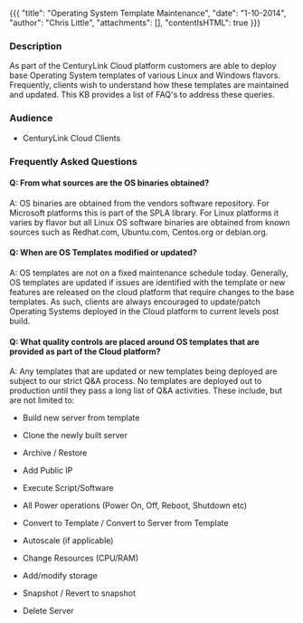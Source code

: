 {{{
  "title": "Operating System Template Maintenance",
  "date": "1-10-2014",
  "author": "Chris Little",
  "attachments": [],
  "contentIsHTML": true
}}}

<h3>Description </h3>
<p>As part of the CenturyLink Cloud platform customers are able to deploy base Operating System templates of various Linux and Windows flavors. Frequently, clients wish to understand how these templates are maintained and updated. This KB provides a list of FAQ's to address these queries.</p>
<h3>Audience</h3>
<ul>
  <li>CenturyLink Cloud Clients</li>
</ul>
<h3>Frequently Asked Questions</h3>
<h4>Q: From what sources are the OS binaries obtained?</h4>
<p>A: OS binaries are obtained from the vendors software repository. For Microsoft platforms this is part of the SPLA library. For Linux platforms it varies by flavor but all Linux OS software binaries are obtained from known sources such as Redhat.com, Ubuntu.com, Centos.org or debian.org.
</p>
<h4> Q: When are OS Templates modified or updated?</h4>
<p>A: OS templates are not on a fixed maintenance schedule today. Generally, OS templates are updated if issues are identified with the template or new features are released on the cloud platform that require changes to the base templates. As such, clients are always encouraged to update/patch Operating Systems deployed in the Cloud platform to current levels post build.
</p>
<h4>Q: What quality controls are placed around OS templates that are provided as part of the Cloud platform?</h4>
<p>A: Any templates that are updated or new templates being deployed are subject to our strict Q&amp;A process. No templates are deployed out to production until they pass a long list of Q&amp;A activities. These include, but are not limited to:
</p>
    <ul>
      <li>
        <p>Build new server from template
        </p>
      </li>
      <li>
        <p>Clone the newly built server
        </p>
      </li>
      <li>
        <p>Archive / Restore
        </p>
      </li>
      <li>
        <p>Add Public IP
        </p>
      </li>
      <li>
        <p>Execute Script/Software
        </p>
      </li>
      <li>
        <p>All Power operations (Power On, Off, Reboot, Shutdown etc)
        </p>
      </li>
      <li>
        <p>Convert to Template / Convert to Server from Template
        </p>
      </li>
      <li>
        <p>Autoscale (if applicable)
        </p>
      </li>
      <li>
        <p>Change Resources (CPU/RAM)
        </p>
      </li>
      <li>
        <p>Add/modify storage
        </p>
      </li>
      <li>
        <p>Snapshot / Revert to snapshot
        </p>
      </li>
      <li>
        <p>Delete Server
        </p>
        <br />
      </li>
    </ul>
